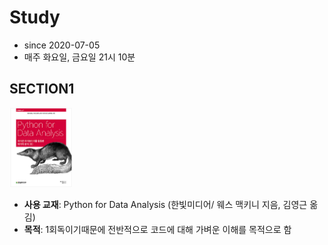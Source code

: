 # Study
* since 2020-07-05
* 매주 화요일, 금요일 21시 10분
## SECTION1
<img src="https://github.com/dev-hjJoo/PP-Python-Project/blob/master/study/img/SECTION1-book.png?raw=true" width="20%"></img>
* <b>사용 교재</b>: Python for Data Analysis (한빛미디어/ 웨스 맥키니 지음, 김영근 옮김)
* <b>목적</b>: 1회독이기때문에 전반적으로 코드에 대해 가벼운 이해를 목적으로 함
